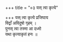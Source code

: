 +++
title = "०३ यस् त्वा कृत्ये"

+++
यस् त्वा कृत्ये प्रजिघाय  
विद्वाँ अविदुषो गृहम् ।  
पुनस् त्वा तस्मा आ दध्मो  
यथा कृत्याकृतं हनः ॥